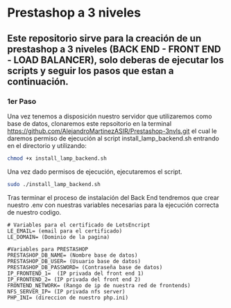 # Prestashop a 3 niveles

## Este repositorio sirve para la creación de un prestashop a 3 niveles (BACK END - FRONT END - LOAD BALANCER), solo deberas de ejecutar los scripts y seguir los pasos que estan a continuación.

### 1er Paso
Una vez tenemos a disposición nuestro servidor que utilizaremos como base de datos, clonaremos este repsoitorio en la terminal https://github.com/AlejandroMartinezASIR/Prestashop-3nvls.git el cual le daremos permiso de ejecución al script install_lamp_backend.sh entrando en el directorio y utilizando:

```bash
chmod +x install_lamp_backend.sh
```
Una vez dado permisos de ejecución, ejecutaremos el script.

```bash
sudo ./install_lamp_backend.sh
```
Tras terminar el proceso de instalación del Back End tendremos que crear nuestro .env con nuestras variables necesarias para la ejecución correcta de nuestro codigo.
````
# Variables para el certificado de LetsEncript
LE_EMAIL= (email para el certificado)
LE_DOMAIN= (Dominio de la pagina)

#Variables para PRESTASHOP
PRESTASHOP_DB_NAME= (Nombre base de datos)
PRESTASHOP_DB_USER= (Usuario base de datos)
PRESTASHOP_DB_PASSWORD= (Contraseña base de datos)
IP_FRONTEND_1=  (IP privada del front end 1)
IP_FRONTEND_2= (IP privada del front end 2)
FRONTEND_NETWORK= (Rango de ip de nuestra red de frontends)
NFS_SERVER_IP= (IP privada nfs server)
PHP_INI= (direccion de nuestro php.ini)
````




